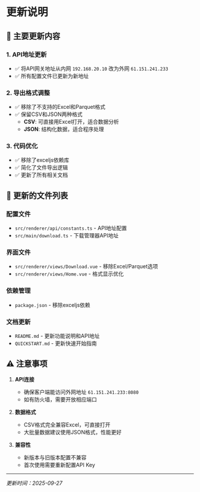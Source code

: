 # 更新说明

## 📝 主要更新内容

### 1. API地址更新
- ✅ 将API网关地址从内网 `192.168.20.10` 改为外网 `61.151.241.233`
- ✅ 所有配置文件已更新为新地址

### 2. 导出格式调整
- ✅ 移除了不支持的Excel和Parquet格式
- ✅ 保留CSV和JSON两种格式
  - **CSV**: 可直接用Excel打开，适合数据分析
  - **JSON**: 结构化数据，适合程序处理

### 3. 代码优化
- ✅ 移除了exceljs依赖库
- ✅ 简化了文件导出逻辑
- ✅ 更新了所有相关文档

## 📂 更新的文件列表

### 配置文件
- `src/renderer/api/constants.ts` - API地址配置
- `src/main/download.ts` - 下载管理器API地址

### 界面文件
- `src/renderer/views/Download.vue` - 移除Excel/Parquet选项
- `src/renderer/views/Home.vue` - 格式显示优化

### 依赖管理
- `package.json` - 移除exceljs依赖

### 文档更新
- `README.md` - 更新功能说明和API地址
- `QUICKSTART.md` - 更新快速开始指南

## ⚠️ 注意事项

1. **API连接**
   - 确保客户端能访问外网地址 `61.151.241.233:8080`
   - 如有防火墙，需要开放相应端口

2. **数据格式**
   - CSV格式完全兼容Excel，可直接打开
   - 大批量数据建议使用JSON格式，性能更好

3. **兼容性**
   - 新版本与旧版本配置不兼容
   - 首次使用需要重新配置API Key

---
*更新时间：2025-09-27*
